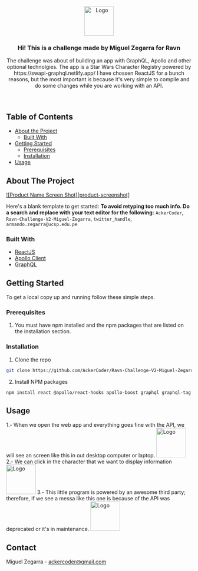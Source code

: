 
<!-- PROJECT LOGO -->
<br />
<p align="center">
  <a href="https://github.com/AckerCoder/Ravn-Challenge-V2-Miguel-Zegarra">
    <img src="img/logo.png" alt="Logo" width="80" height="80">
  </a>

  <h3 align="center">Hi! This is a challenge made by Miguel Zegarra for Ravn</h3>

  <p align="center">
    The challenge was about of building an app with GraphQL, Apollo and other optional technolgies. The app is a Star Wars Character Registry powered by https://swapi-graphql.netlify.app/ I have chossen ReactJS for a bunch reasons, but the most important is because it's very simple to compile and do some changes while you are working with an API.
    <br />
    <br />
    <br />
  </p>
</p>



<!-- TABLE OF CONTENTS -->
## Table of Contents

* [About the Project](#about-the-project)
  * [Built With](#built-with)
* [Getting Started](#getting-started)
  * [Prerequisites](#prerequisites)
  * [Installation](#installation)
* [Usage](#usage)


<!-- ABOUT THE PROJECT -->
## About The Project

[![Product Name Screen Shot][product-screenshot]](https://example.com)

Here's a blank template to get started:
**To avoid retyping too much info. Do a search and replace with your text editor for the following:**
`AckerCoder`, `Ravn-Challenge-V2-Miguel-Zegarra`, `twitter_handle`, `armando.zegarra@ucsp.edu.pe`


### Built With

* [ReactJS](https://reactjs.org/)
* [Apollo Client](https://www.apollographql.com/)
* [GraphQL](https://graphql.org/)



<!-- GETTING STARTED -->
## Getting Started

To get a local copy up and running follow these simple steps.

### Prerequisites
1. You must have npm installed and the npm packages that are listed on the installation section.

### Installation

1. Clone the repo
```sh
git clone https://github.com/AckerCoder/Ravn-Challenge-V2-Miguel-Zegarra.git
```
2. Install NPM packages
```sh
npm install react @apollo/react-hooks apollo-boost graphql graphql-tag normalize.css react-apollo react-bootstrap
```



<!-- USAGE EXAMPLES -->
## Usage

1.- When we open the web app and everything goes fine with the API, we will see an screen like this in out desktop computer or laptop.
<img src="img/screen1.png" alt="Logo" width="80" height="80">
2.- We can click in the character that we want to display information
<img src="img/screen2.png" alt="Logo" width="80" height="80">
3.- This little program is powered by an awesome third party; therefore, if we see a messa like this one is because of the API was deprecated or it's in maintenance.
<img src="img/screen3.png" alt="Logo" width="80" height="80">



<!-- CONTACT -->
## Contact

Miguel Zegarra  - ackercoder@gmail.com

